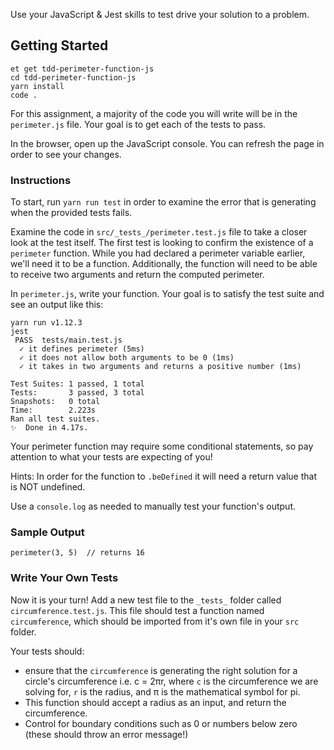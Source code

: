 Use your JavaScript & Jest skills to test drive your solution to a problem.

## Getting Started

```no-highlight
et get tdd-perimeter-function-js
cd tdd-perimeter-function-js
yarn install
code .
```

For this assignment, a majority of the code you will write will be in the `perimeter.js` file. Your goal is to get each of the tests to pass.

In the browser, open up the JavaScript console. You can refresh the page in order to see your changes.

### Instructions

To start, run `yarn run test` in order to examine the error that is generating when the provided tests fails.

Examine the code in `src/_tests_/perimeter.test.js` file to take a closer look at the test itself. The first test is looking to confirm the existence of a `perimeter` function.  While you had declared a perimeter variable earlier, we'll need it to be a function. Additionally, the function will need to be able to receive two arguments and return the computed perimeter.

In `perimeter.js`, write your function. Your goal is to satisfy the test suite and see an output like this:

```no-highlight
yarn run v1.12.3
jest
 PASS  tests/main.test.js
  ✓ it defines perimeter (5ms)
  ✓ it does not allow both arguments to be 0 (1ms)
  ✓ it takes in two arguments and returns a positive number (1ms)

Test Suites: 1 passed, 1 total
Tests:       3 passed, 3 total
Snapshots:   0 total
Time:        2.223s
Ran all test suites.
✨  Done in 4.17s.
```

Your perimeter function may require some conditional statements, so pay attention to what your tests are expecting of you!

Hints: In order for the function to `.beDefined` it will need a return value that is NOT undefined.

Use a `console.log` as needed to manually test your function's output. 

### Sample Output

```no-highlight
perimeter(3, 5)  // returns 16
```

### Write Your Own Tests

Now it is your turn! Add a new test file to the `_tests_` folder called `circumference.test.js`. This file should test a function named `circumference`, which should be imported from it's own file in your `src` folder.

Your tests should:

* ensure that the `circumference` is generating the right solution for a circle's circumference i.e. c = 2πr, where `c` is the circumference we are solving for, `r` is the radius, and π is the mathematical symbol for pi.
* This function should accept a radius as an input, and return the circumference.
* Control for boundary conditions such as 0 or numbers below zero (these should throw an error message!)
